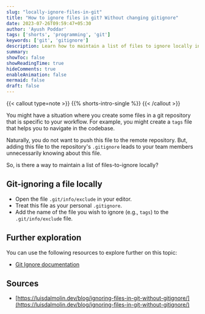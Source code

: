 ```yaml
---
slug: "locally-ignore-files-in-git"
title: "How to ignore files in git? Without changing gitignore"
date: 2023-07-26T09:59:47+05:30
author: 'Ayush Poddar'
tags: ['shorts', 'programming', 'git']
keywords: ['git', 'gitignore']
description: Learn how to maintain a list of files to ignore locally in git and keep your workflow-specific files to yourself.
summary:
showToc: false
showReadingTime: true
hideComments: true
enableAnimation: false
mermaid: false
draft: false
---
```


{{< callout type=note >}}
{{% shorts-intro-single %}}
{{< /callout >}}

You might have a situation where you create some files in a git repository that is specific to your
workflow. For example, you might create a `tags` file that helps you to navigate in the codebase.

Naturally, you do not want to push this file to the remote repository. But, adding this file
to the repository's `.gitignore` leads to your team members unnecessarily knowing about this file.

So, is there a way to maintain a list of files-to-ignore locally?

## Git-ignoring a file locally
- Open the file `.git/info/exclude` in your editor.
- Treat this file as your personal `.gitignore`.
- Add the name of the file you wish to ignore (e.g., `tags`) to the `.git/info/exclude` file.

## Further exploration
You can use the following resources to explore further on this topic:
- [Git Ignore documentation](https://git-scm.com/docs/gitignore#:~:text=should%20go%20into%20the%20%24GIT_DIR/info/exclude%20file)

## Sources
- [https://luisdalmolin.dev/blog/ignoring-files-in-git-without-gitignore/](https://luisdalmolin.dev/blog/ignoring-files-in-git-without-gitignore/)

